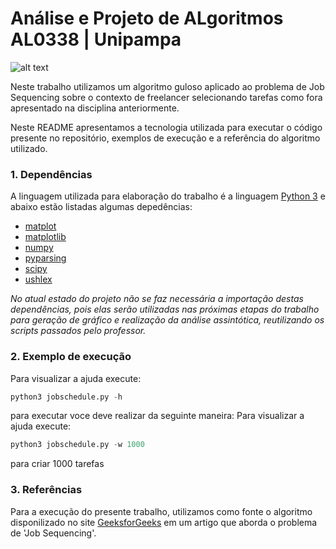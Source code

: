 # Análise e Projeto de ALgoritmos AL0338 | Unipampa
![alt text](https://unipampa.edu.br/portal/sites/default/files/assinatura_visual_unipampa_horizontal_cor_fundo_preto.jpg)

Neste trabalho utilizamos um algoritmo guloso aplicado ao problema de Job Sequencing sobre o contexto de freelancer selecionando tarefas como fora apresentado na disciplina anteriormente.

Neste README apresentamos a tecnologia utilizada para executar o código presente no repositório, exemplos de execução e a referência do algoritmo utilizado.

### 1. Dependências

A linguagem utilizada para elaboração do trabalho é a linguagem [Python 3](https://www.python.org/downloads/) e abaixo estão listadas algumas depedências:

- [matplot](https://matplotlib.org/)
- [matplotlib](https://matplotlib.org/)
- [numpy](https://numpy.org/doc/stable/user/quickstart.html)
- [pyparsing](https://pypi.org/project/pyparsing/)
- [scipy](https://www.scipy.org/)
- [ushlex](https://pypi.org/project/ushlex/)

*No atual estado do projeto não se faz necessária a importação destas dependências, pois elas serão utilizadas nas próximas etapas do trabalho para geração de gráfico e realização da análise assintótica, reutilizando os scripts passados pelo professor.*

### 2. Exemplo de execução
Para visualizar a ajuda execute:
```python
python3 jobschedule.py -h
```

para executar voce deve realizar da seguinte maneira:
Para visualizar a ajuda execute:
```python
python3 jobschedule.py -w 1000
```
para criar 1000 tarefas


### 3. Referências

Para a execução do presente trabalho, utilizamos como fonte o algoritmo disponilizado no site [GeeksforGeeks](https://www.geeksforgeeks.org/job-sequencing-problem/) em um artigo que aborda o problema de 'Job Sequencing'.

